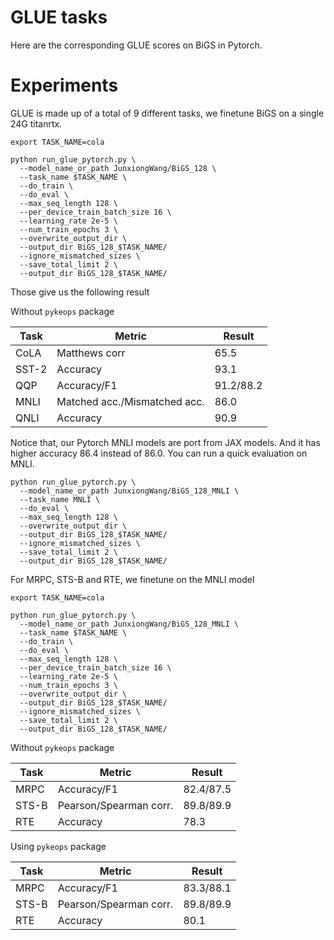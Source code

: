 # GLUE tasks

Here are the corresponding GLUE scores on BiGS in Pytorch.

# Experiments 

GLUE is made up of a total of 9 different tasks, we finetune BiGS on a single 24G titanrtx.

```
export TASK_NAME=cola

python run_glue_pytorch.py \
  --model_name_or_path JunxiongWang/BiGS_128 \
  --task_name $TASK_NAME \
  --do_train \
  --do_eval \
  --max_seq_length 128 \
  --per_device_train_batch_size 16 \
  --learning_rate 2e-5 \
  --num_train_epochs 3 \
  --overwrite_output_dir \
  --output_dir BiGS_128_$TASK_NAME/
  --ignore_mismatched_sizes \
  --save_total_limit 2 \
  --output_dir BiGS_128_$TASK_NAME/
```

Those give us the following result

Without `pykeops` package

| Task  | Metric                       | Result      |
|-------|------------------------------|-------------|
| CoLA  | Matthews corr                |65.5|
| SST-2 | Accuracy                     |93.1|
| QQP   | Accuracy/F1                  |91.2/88.2|
| MNLI  | Matched acc./Mismatched acc. |86.0|
| QNLI  | Accuracy                     |90.9|

Notice that, our Pytorch MNLI models are port from JAX models. And it has higher accuracy 86.4 instead of 86.0. You can run a quick evaluation on MNLI.

```
python run_glue_pytorch.py \
  --model_name_or_path JunxiongWang/BiGS_128_MNLI \
  --task_name MNLI \
  --do_eval \
  --max_seq_length 128 \
  --overwrite_output_dir \
  --output_dir BiGS_128_$TASK_NAME/
  --ignore_mismatched_sizes \
  --save_total_limit 2 \
  --output_dir BiGS_128_$TASK_NAME/
```

For MRPC, STS-B and RTE, we finetune on the MNLI model

```
export TASK_NAME=cola

python run_glue_pytorch.py \
  --model_name_or_path JunxiongWang/BiGS_128_MNLI \
  --task_name $TASK_NAME \
  --do_train \
  --do_eval \
  --max_seq_length 128 \
  --per_device_train_batch_size 16 \
  --learning_rate 2e-5 \
  --num_train_epochs 3 \
  --overwrite_output_dir \
  --output_dir BiGS_128_$TASK_NAME/
  --ignore_mismatched_sizes \
  --save_total_limit 2 \
  --output_dir BiGS_128_$TASK_NAME/
```

Without `pykeops` package

| Task  | Metric                       | Result      |
|-------|------------------------------|-------------|
| MRPC  | Accuracy/F1                  |82.4/87.5|
| STS-B | Pearson/Spearman corr.       |89.8/89.9|
| RTE   | Accuracy                     |78.3|

Using `pykeops` package

| Task  | Metric                       | Result      |
|-------|------------------------------|-------------|
| MRPC  | Accuracy/F1                  |83.3/88.1|
| STS-B | Pearson/Spearman corr.       |89.8/89.9|
| RTE   | Accuracy                     |80.1|



